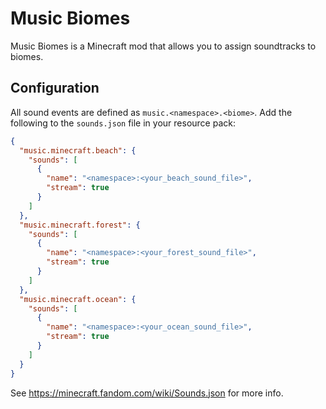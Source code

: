 # Music Biomes
Music Biomes is a Minecraft mod that allows you to assign soundtracks to biomes.

## Configuration
All sound events are defined as ```music.<namespace>.<biome>```. Add the following to the ```sounds.json``` file in your resource pack:
```json
{
  "music.minecraft.beach": {
    "sounds": [
      {
        "name": "<namespace>:<your_beach_sound_file>",
        "stream": true
      }
    ]
  },
  "music.minecraft.forest": {
    "sounds": [
      {
        "name": "<namespace>:<your_forest_sound_file>",
        "stream": true
      }
    ]
  },
  "music.minecraft.ocean": {
    "sounds": [
      {
        "name": "<namespace>:<your_ocean_sound_file>",
        "stream": true
      }
    ]
  }
}
```

See https://minecraft.fandom.com/wiki/Sounds.json for more info.